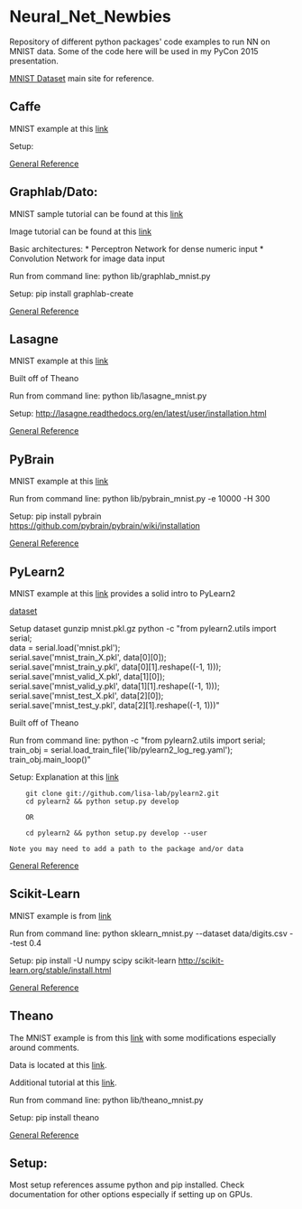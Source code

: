 Neural_Net_Newbies
==================

Repository of different python packages' code examples to run NN on MNIST data. Some of the code here will be used in my PyCon 2015 presentation.

[MNIST Dataset](http://yann.lecun.com/exdb/mnist/) main site for reference.


Caffe
--------
MNIST example at this [link](?)


Setup:

[General Reference](http://tutorial.caffe.berkeleyvision.org/)


Graphlab/Dato:
--------
MNIST sample tutorial can be found at this [link](https://dato.com/products/create/docs/graphlab.toolkits.deeplearning.html)

Image tutorial can be found at this [link](https://dato.com/learn/gallery/notebooks/build_imagenet_deeplearning.html)

Basic architectures:
    * Perceptron Network for dense numeric input
    * Convolution Network for image data input

Run from command line:
  python lib/graphlab_mnist.py

Setup: pip install graphlab-create

[General Reference](https://dato.com/products/create/docs/generated/graphlab.neuralnet_classifier.NeuralNetClassifier.html)

Lasagne 
--------
MNIST example at this [link](https://github.com/craffel/Lasagne-tutorial/blob/master/examples/mnist.py)

Built off of Theano

Run from command line:
  python lib/lasagne_mnist.py

Setup:
    http://lasagne.readthedocs.org/en/latest/user/installation.html

[General Reference](http://lasagne.readthedocs.org/en/latest/)



PyBrain
--------
MNIST example at this [link](http://martin-thoma.com/classify-mnist-with-pybrain/)

Run from command line:
    python lib/pybrain_mnist.py -e 10000 -H 300

Setup:
    pip install pybrain
    https://github.com/pybrain/pybrain/wiki/installation

[General Reference](http://pybrain.org/docs/)



PyLearn2
--------

MNIST example at this [link](https://vdumoulin.github.io/articles/extending-pylearn2/) provides a solid intro to PyLearn2

[dataset](http://deeplearning.net/data/mnist/mnist.pkl.gz)

Setup dataset 
        gunzip mnist.pkl.gz
        python -c "from pylearn2.utils import serial; \
           data = serial.load('mnist.pkl'); \
           serial.save('mnist_train_X.pkl', data[0][0]); \
           serial.save('mnist_train_y.pkl', data[0][1].reshape((-1, 1))); \
           serial.save('mnist_valid_X.pkl', data[1][0]); \
           serial.save('mnist_valid_y.pkl', data[1][1].reshape((-1, 1))); \
           serial.save('mnist_test_X.pkl', data[2][0]); \
           serial.save('mnist_test_y.pkl', data[2][1].reshape((-1, 1)))"

Built off of Theano

Run from command line:
        python -c "from pylearn2.utils import serial; \
           train_obj = serial.load_train_file('lib/pylearn2_log_reg.yaml'); \
           train_obj.main_loop()"


Setup:
Explanation at this [link](http://deeplearning.net/software/pylearn2/#download-and-installation)

        git clone git://github.com/lisa-lab/pylearn2.git
        cd pylearn2 && python setup.py develop

        OR 

        cd pylearn2 && python setup.py develop --user

    Note you may need to add a path to the package and/or data 


[General Reference](http://deeplearning.net/software/pylearn2/)

Scikit-Learn
--------

MNIST example is from [link](http://www.pyimagesearch.com/2014/06/23/applying-deep-learning-rbm-mnist-using-python/)

Run from command line:
    python sklearn_mnist.py --dataset data/digits.csv --test 0.4

Setup:
    pip install -U numpy scipy scikit-learn
    http://scikit-learn.org/stable/install.html

[General Reference](http://scikit-learn.org/stable/modules/neural_networks.html)

Theano
--------

The MNIST example is from this [link](http://deeplearning.net/tutorial/logreg.html) with some modifications especially around comments.

Data is located at this [link](http://www.iro.umontreal.ca/~lisa/deep/data/mnist/mnist.pkl.gz).

Additional tutorial at this [link](http://nbviewer.ipython.org/github/craffel/theano-tutorial/blob/master/Theano%20Tutorial.ipynb).

Run from command line:
    python lib/theano_mnist.py

Setup: 
    pip install theano

[General Reference](http://deeplearning.net/software/theano/index.html)


Setup:
--------
Most setup references assume python and pip installed. Check documentation for other options especially if setting up on GPUs.

